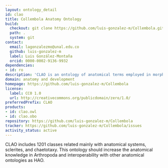 ```yaml
---
layout: ontology_detail
id: clao
title: Collembola Anatomy Ontology
build:
  checkout: git clone https://github.com/luis-gonzalez-m/Collembola.git
  path: .
  system: git
contact:
  email: lagonzalezmo@unal.edu.co
  github: luis-gonzalez-m
  label: Luis González-Montaña
  orcid: 0000-0002-9136-9932
dependencies:
- id: ro
description: 'CLAO is an ontology of anatomical terms employed in morphological descriptions for the Class Collembola (Arthropoda: Hexapoda).'
domain: anatomy and development
homepage: https://github.com/luis-gonzalez-m/Collembola
license:
  label: CC0 1.0
  url: http://creativecommons.org/publicdomain/zero/1.0/
preferredPrefix: CLAO
products:
- id: clao.owl
- id: clao.obo
repository: https://github.com/luis-gonzalez-m/Collembola
tracker: https://github.com/luis-gonzalez-m/Collembola/issues
activity_status: active
---
```


CLAO includes 1201 classes related mainly with anatomical systems, sclerites, and chaetotaxy. This ontology should increase the anatomical knowledge in Arthropoda and interoperability with other anatomical ontologies as HAO.
